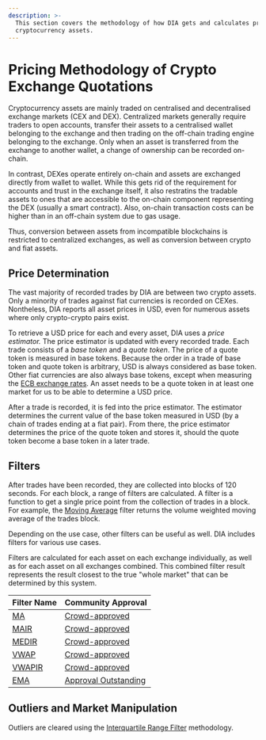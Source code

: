 ```yaml
---
description: >-
  This section covers the methodology of how DIA gets and calculates prices for
  cryptocurrency assets.
---
```


# Pricing Methodology of Crypto Exchange Quotations

Cryptocurrency assets are mainly traded on centralised and decentralised exchange markets (CEX and DEX). Centralized markets generally require traders to open accounts, transfer their assets to a centralised wallet belonging to the exchange and then trading on the off-chain trading engine belonging to the exchange. Only when an asset is transferred from the exchange to another wallet, a change of ownership can be recorded on-chain.

In contrast, DEXes operate entirely on-chain and assets are exchanged directly from wallet to wallet. While this gets rid of the requirement for accounts and trust in the exchange itself, it also restratins the tradable assets to ones that are accessible to the on-chain component representing the DEX (usually a smart contract). Also, on-chain transaction costs can be higher than in an off-chain system due to gas usage.

Thus, conversion between assets from incompatible blockchains is restricted to centralized exchanges, as well as conversion between crypto and fiat assets.

## Price Determination

The vast majority of recorded trades by DIA are between two crypto assets. Only a minority of trades against fiat currencies is recorded on CEXes. Nontheless, DIA reports all asset prices in USD, even for numerous assets where only crypto-crypto pairs exist.

To retrieve a USD price for each and every asset, DIA uses a _price estimator._ The price estimator is updated with every recorded trade. Each trade consists of a _base token_ and a _quote token_. The price of a quote token is measured in base tokens. Because the order in a trade of base token and quote token is arbitrary, USD is always considered as base token. Other fiat currencies are also always base tokens, except when measuring the [ECB exchange rates](../../traditional-assets/ecb-foriegn-exchange-data.md). An asset needs to be a quote token in at least one market for us to be able to determine a USD price.

After a trade is recorded, it is fed into the price estimator. The estimator determines the current value of the base token measured in USD (by a chain of trades ending at a fiat pair). From there, the price estimator determines the price of the quote token and stores it, should the quote token become a base token in a later trade.

## Filters

After trades have been recorded, they are collected into blocks of 120 seconds. For each block, a range of filters are calculated. A filter is a function to get a single price point from the collection of trades in a block. For example, the [Moving Average](ma-moving-average.md) filter returns the volume weighted moving average of the trades block.

Depending on the use case, other filters can be useful as well. DIA includes filters for various use cases.

Filters are calculated for each asset on each exchange individually, as well as for each asset on all exchanges combined. This combined filter result represents the result closest to the true "whole market" that can be determined by this system.

| Filter Name                                                                       | Community Approval                                                                                                             |
| --------------------------------------------------------------------------------- | ------------------------------------------------------------------------------------------------------------------------------ |
| [MA](ma-moving-average.md)                                                        | [Crowd-approved](https://vote.diadata.org/#/proposal/0x8d74d825c46958afb24cc3591c587b6101f3bd0903e595f9bb293a0947a9ab3f)       |
| [MAIR](mair-moving-average-with-interquartile-range-filter.md)                    | [Crowd-approved](https://vote.diadata.org/#/proposal/0xb7f22a1b4fe36ec2973834accc5aa6704ffecb8fc0f08bb6a61e88cce0af907e)       |
| [MEDIR](medir-median-with-interquartile-range-filter.md)                          | [Crowd-approved](https://vote.diadata.org/#/proposal/0xa8f1e6f4173c3358c99d085ccb15053ed4df6bc243f95c0a5ac7b37123b3b439)       |
| [VWAP](vwap-volume-weighted-average-price.md)                                     | [Crowd-approved](https://vote.diadata.org/#/proposal/0x69be5d17d80c87480aff9be9effe3617cc4dcac0ef593ba6baa4651b45228f50)       |
| [VWAPIR](vwapir-volume-weighted-average-price-with-interquartile-range-filter.md) | [Crowd-approved](https://vote.diadata.org/#/proposal/0x4df8660f951780cd128126ecc3cbd1c693dbece7efb5c2143ee700666f0d75be)       |
| [EMA](ema-exponential-moving-average.md)                                          | [Approval Outstanding](https://vote.diadata.org/#/proposal/0xa67dc7135ce32ab0e3b9c2aeb6ba2ff495f37e99969e58934f3b43a2f6461406) |

## Outliers and Market Manipulation

Outliers are cleared using the [Interquartile Range Filter](ir-interquartile-range-filter.md) methodology.
